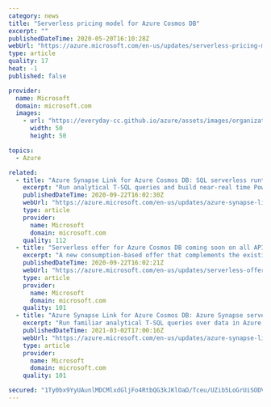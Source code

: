 ```yaml
---
category: news
title: "Serverless pricing model for Azure Cosmos DB"
excerpt: ""
publishedDateTime: 2020-05-20T16:10:28Z
webUrl: "https://azure.microsoft.com/en-us/updates/serverless-pricing-model-for-azure-cosmos-db/"
type: article
quality: 17
heat: -1
published: false

provider:
  name: Microsoft
  domain: microsoft.com
  images:
    - url: "https://everyday-cc.github.io/azure/assets/images/organizations/microsoft.com-50x50.jpg"
      width: 50
      height: 50

topics:
  - Azure

related:
  - title: "Azure Synapse Link for Azure Cosmos DB: SQL serverless runtime support coming soon"
    excerpt: "Run analytical T-SQL queries and build near-real time Power BI dashboards over Azure Cosmos DB data."
    publishedDateTime: 2020-09-22T16:02:30Z
    webUrl: "https://azure.microsoft.com/en-us/updates/azure-synapse-link-for-azure-cosmos-db-sql-serverless-runtime-support-coming-soon/"
    type: article
    provider:
      name: Microsoft
      domain: microsoft.com
    quality: 112
  - title: "Serverless offer for Azure Cosmos DB coming soon on all APIs"
    excerpt: "A new consumption-based offer that complements the existing range of provisioned throughput options is coming soon."
    publishedDateTime: 2020-09-22T16:02:21Z
    webUrl: "https://azure.microsoft.com/en-us/updates/serverless-offer-for-azure-cosmos-db-coming-soon-on-all-apis/"
    type: article
    provider:
      name: Microsoft
      domain: microsoft.com
    quality: 101
  - title: "Azure Synapse Link for Azure Cosmos DB: Azure Synapse serverless SQL pool support in general availability"
    excerpt: "Run familiar analytical T-SQL queries over data in Azure Cosmos DB in place and build rich near-time business intelligence with Synapse serverless SQL pools for Azure Synapse Link. "
    publishedDateTime: 2021-03-02T17:00:16Z
    webUrl: "https://azure.microsoft.com/en-us/updates/azure-synapse-link-for-azure-cosmos-db-azure-synapse-serverless-sql-pool-support-in-general-availability/"
    type: article
    provider:
      name: Microsoft
      domain: microsoft.com
    quality: 101

secured: "1Ty0bx9YyUAunlMDCMlxdGljFo4RtbQG3kJKlOaD/Tceu/UZib5LoGrUiSODVsU25pBdSeI9kZ0KwIU6+I3OuplBWVdtIQyS5KmJD+Dp3Wh/6TdN9DnCLn7CG9hwAovu4qJIayrwK6oFEPfP1TRoTRxxggrLBXY1P+Qn/uGXYU8VDpbZXXs+Kd6pUySDurwISN7b9uy2CrH3+LxfVnt11I4UecMAh2omB1kYaxX0vQKKjGLN2KETKV5fzNuaPbZNJc9YIGGyiUXG9xqCfLFKlBEIQDM3ZE/e6aNxZfZZioalGd8HVi44YC2BSk+YUHMjyHYN5KzkU59UWxWfRD+Gyw==;iTmqqk5/LNyJm8vLaS8FoA=="
---
```


